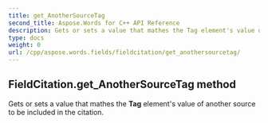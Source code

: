 ```yaml
---
title: get_AnotherSourceTag
second_title: Aspose.Words for C++ API Reference
description: Gets or sets a value that mathes the Tag element's value of another source to be included in the citation. 
type: docs
weight: 0
url: /cpp/aspose.words.fields/fieldcitation/get_anothersourcetag/
---
```

## FieldCitation.get_AnotherSourceTag method


Gets or sets a value that mathes the **Tag** element's value of another source to be included in the citation.

